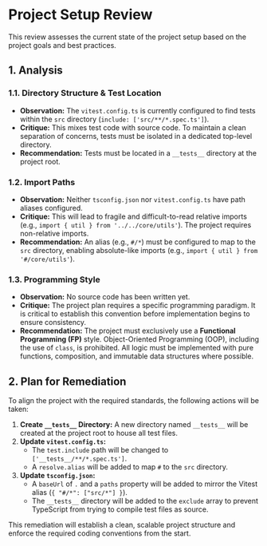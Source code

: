 # Project Setup Review

This review assesses the current state of the project setup based on the project goals and best practices.

## 1. Analysis

### 1.1. Directory Structure & Test Location

*   **Observation:** The `vitest.config.ts` is currently configured to find tests within the `src` directory (`include: ['src/**/*.spec.ts']`).
*   **Critique:** This mixes test code with source code. To maintain a clean separation of concerns, tests must be isolated in a dedicated top-level directory.
*   **Recommendation:** Tests must be located in a `__tests__` directory at the project root.

### 1.2. Import Paths

*   **Observation:** Neither `tsconfig.json` nor `vitest.config.ts` have path aliases configured.
*   **Critique:** This will lead to fragile and difficult-to-read relative imports (e.g., `import { util } from '../../core/utils'`). The project requires non-relative imports.
*   **Recommendation:** An alias (e.g., `#/*`) must be configured to map to the `src` directory, enabling absolute-like imports (e.g., `import { util } from '#/core/utils'`).

### 1.3. Programming Style

*   **Observation:** No source code has been written yet.
*   **Critique:** The project plan requires a specific programming paradigm. It is critical to establish this convention before implementation begins to ensure consistency.
*   **Recommendation:** The project must exclusively use a **Functional Programming (FP)** style. Object-Oriented Programming (OOP), including the use of `class`, is prohibited. All logic must be implemented with pure functions, composition, and immutable data structures where possible.

## 2. Plan for Remediation

To align the project with the required standards, the following actions will be taken:

1.  **Create `__tests__` Directory:** A new directory named `__tests__` will be created at the project root to house all test files.
2.  **Update `vitest.config.ts`:**
    *   The `test.include` path will be changed to `['__tests__/**/*.spec.ts']`.
    *   A `resolve.alias` will be added to map `#` to the `src` directory.
3.  **Update `tsconfig.json`:**
    *   A `baseUrl` of `.` and a `paths` property will be added to mirror the Vitest alias (`{ "#/*": ["src/*"] }`).
    *   The `__tests__` directory will be added to the `exclude` array to prevent TypeScript from trying to compile test files as source.

This remediation will establish a clean, scalable project structure and enforce the required coding conventions from the start.

